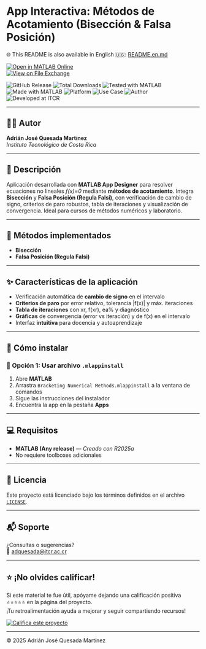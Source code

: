 # App Interactiva: Métodos de Acotamiento (Bisección & Falsa Posición)

🌐 This README is also available in English 🇺🇸: [README.en.md](README.en.md)

[![Open in MATLAB Online](https://www.mathworks.com/images/responsive/global/open-in-matlab-online.svg)](https://matlab.mathworks.com/open/github/v1?repo=adriancrc/Bracketing-Numerical-Methods)  
[![View on File Exchange](https://www.mathworks.com/matlabcentral/images/matlab-file-exchange.svg)](https://la.mathworks.com/matlabcentral/fileexchange/181847-bracketing-numerical-methods)

![GitHub Release](https://img.shields.io/github/v/release/adriancrc/Bracketing-Numerical-Methods)
![Total Downloads](https://img.shields.io/github/downloads/adriancrc/Bracketing-Numerical-Methods/total)
![Tested with MATLAB](https://img.shields.io/endpoint?url=https%3A%2F%2Fraw.githubusercontent.com%2Fadriancrc%2FBracketing-Numerical-Methods%2Fmain%2Freport%2Fbadge%2Ftested_with.json)
![Made with MATLAB](https://img.shields.io/badge/Made%20with-MATLAB-blue)
![Platform](https://img.shields.io/badge/Platform-Windows%20%7C%20macOS%20%7C%20Linux-lightgrey)
![Use Case](https://img.shields.io/badge/Use-Educational-success)
![Author](https://img.shields.io/badge/Author-Adrián%20Quesada%20Martínez-blueviolet)
![Developed at ITCR](https://img.shields.io/badge/Developed%20at-ITCR-blue)

---

## 👨‍💻 Autor
**Adrián José Quesada Martínez**  
*Instituto Tecnológico de Costa Rica*

---

## 📘 Descripción

Aplicación desarrollada con **MATLAB App Designer** para resolver ecuaciones no lineales *f(x)=0* mediante **métodos de acotamiento**. Integra **Bisección** y **Falsa Posición (Regula Falsi)**, con verificación de cambio de signo, criterios de paro robustos, tabla de iteraciones y visualización de convergencia. Ideal para cursos de métodos numéricos y laboratorio.

---

## 🧮 Métodos implementados

- **Bisección**  
- **Falsa Posición (Regula Falsi)**

---

## ✨ Características de la aplicación

- Verificación automática de **cambio de signo** en el intervalo  
- **Criterios de paro** por error relativo, tolerancia |f(x)| y máx. iteraciones  
- **Tabla de iteraciones** con xr, f(xr), ea% y diagnóstico  
- **Gráficas** de convergencia (error vs iteración) y de f(x) en el intervalo  
- Interfaz **intuitiva** para docencia y autoaprendizaje

---

## 🚀 Cómo instalar

### 🔹 Opción 1: Usar archivo `.mlappinstall`

1. Abre **MATLAB**  
2. Arrastra `Bracketing Numerical Methods.mlappinstall` a la ventana de comandos  
3. Sigue las instrucciones del instalador  
4. Encuentra la app en la pestaña **Apps**

---

## 💻 Requisitos

- **MATLAB (Any release)** — *Creado con R2025a*  
- No requiere toolboxes adicionales

---

## 📄 Licencia

Este proyecto está licenciado bajo los términos definidos en el archivo [`LICENSE`](LICENSE).

---

## 📬 Soporte

¿Consultas o sugerencias?  
📧 [adquesada@itcr.ac.cr](mailto:adquesada@itcr.ac.cr)

---

## ⭐ ¡No olvides calificar!

Si este material te fue útil, apóyame dejando una calificación positiva ⭐⭐⭐⭐⭐ en la página del proyecto.  
¡Tu retroalimentación ayuda a mejorar y seguir compartiendo recursos!

[![Califica este proyecto](https://img.shields.io/badge/★★★★★-Califica%20en%20File%20Exchange-blueviolet?style=for-the-badge)](https://la.mathworks.com/matlabcentral/fileexchange/181847-bracketing-numerical-methods)

---

© 2025 Adrián José Quesada Martínez
